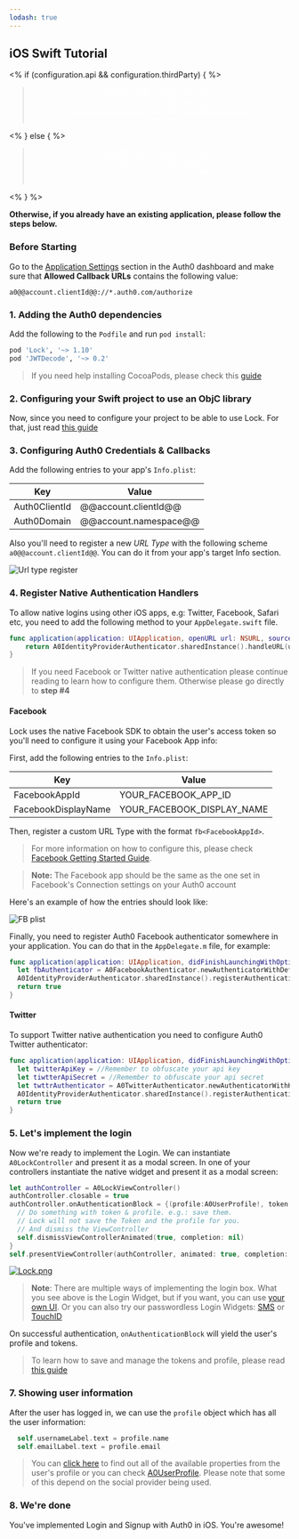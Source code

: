 ```yaml
---
lodash: true
---
```


## iOS Swift Tutorial

<% if (configuration.api && configuration.thirdParty) { %>

<div class="package" style="text-align: center;">
  <blockquote>
    <a href="@@base_url@@/native-mobile-samples/master/create-package?path=iOS/basic-sample-swift&type=replace&filePath=iOS/basic-sample-swift/SwiftSample/Info.plist@@account.clientParam@@" class="btn btn-lg btn-success btn-package" style="text-transform: uppercase; color: white">
      <span style="display: block">Download a Seed project</span>
      <% if (account.userName) { %>
      <span class="smaller" style="display:block; font-size: 11px">with your Auth0 API Keys already set and configured</span>
      <% } %>
    </a>
  </blockquote>
</div>
<% } else  { %>

<div class="package" style="text-align: center;">
  <blockquote>
    <a href="@@base_url@@/native-mobile-samples/master/create-package?path=iOS/basic-sample-swift&type=replace&filePath=iOS/basic-sample-swift/SwiftSample/Info.plist@@account.clientParam@@" class="btn btn-lg btn-success btn-package" style="text-transform: uppercase; color: white">
      <span style="display: block">Download a Seed project</span>
      <% if (account.userName) { %>
      <span class="smaller" style="display:block; font-size: 11px">with your Auth0 API Keys already set and configured</span>
      <% } %>
    </a>
  </blockquote>
</div>


<% } %>

**Otherwise, if you already have an existing application, please follow the steps below.**
### Before Starting

<div class="setup-callback">
<p>Go to the <a href="@@uiAppSettingsURL@@" target="_new">Application Settings</a> section in the Auth0 dashboard and make sure that <b>Allowed Callback URLs</b> contains the following value:</p>

<pre><code>a0@@account.clientId@@://*.auth0.com/authorize</pre></code>
</div>

### 1. Adding the Auth0 dependencies

Add the following to the `Podfile` and run `pod install`:

```ruby
pod 'Lock', '~> 1.10'
pod 'JWTDecode', '~> 0.2'
```

> If you need help installing CocoaPods, please check this [guide](http://guides.cocoapods.org/using/getting-started.html)

### 2. Configuring your Swift project to use an ObjC library

Now, since you need to configure your project to be able to use Lock. For that, just read [this guide](https://github.com/auth0/Lock.iOS-OSX/wiki/Lock-&-Swift)

### 3. Configuring Auth0 Credentials & Callbacks

Add the following entries to your app's `Info.plist`:

<table class="table">
  <thead>
    <tr>
      <th>Key</th>
      <th>Value</th>
    </tr>
  </thead>
  <tr>
    <td>Auth0ClientId</td>
    <td>@@account.clientId@@</td>
  </tr>
  <tr>
    <td>Auth0Domain</td>
    <td>@@account.namespace@@</td>
  </tr>
</table>


Also you'll need to register a new _URL Type_ with the following scheme
`a0@@account.clientId@@`. You can do it from your app's target Info section.

![Url type register](https://cloudup.com/cwoiCwp7ZfA+)

### 4. Register Native Authentication Handlers

To allow native logins using other iOS apps, e.g: Twitter, Facebook, Safari etc, you need to add the following method to your `AppDelegate.swift` file.

```swift
func application(application: UIApplication, openURL url: NSURL, sourceApplication: String, annotation: AnyObject?) -> Bool {
    return A0IdentityProviderAuthenticator.sharedInstance().handleURL(url, sourceApplication: sourceApplication)
}
```

> If you need Facebook or Twitter native authentication please continue reading to learn how to configure them. Otherwise please go directly to __step #4__

#### Facebook

Lock uses the native Facebook SDK to obtain the user's access token so you'll need to configure it using your Facebook App info:

First, add the following entries to the `Info.plist`:

<table class="table">
  <thead>
    <tr>
      <th>Key</th>
      <th>Value</th>
    </tr>
  </thead>
  <tr>
    <td>FacebookAppId</td>
    <td>YOUR_FACEBOOK_APP_ID</td>
  </tr>
  <tr>
    <td>FacebookDisplayName</td>
    <td>YOUR_FACEBOOK_DISPLAY_NAME</td>
  </tr>
</table>

Then, register a custom URL Type with the format `fb<FacebookAppId>`.

> For more information on how to configure this, please check [Facebook Getting Started Guide](https://developers.facebook.com/docs/ios/getting-started).

> **Note:** The Facebook app should be the same as the one set in Facebook's Connection settings on your Auth0 account

Here's an example of how the entries should look like:

![FB plist](https://cloudup.com/cYOWHbPp8K4+)

Finally, you need to register Auth0 Facebook authenticator somewhere in your application. You can do that in the `AppDelegate.m` file, for example:

```swift
func application(application: UIApplication, didFinishLaunchingWithOptions launchOptions: [NSObject: AnyObject]?) -> Bool {
  let fbAuthenticator = A0FacebookAuthenticator.newAuthenticatorWithDefaultPermissions()
  A0IdentityProviderAuthenticator.sharedInstance().registerAuthenticationProvider(fbAuthenticator)
  return true
}
```

#### Twitter

To support Twitter native authentication you need to configure Auth0 Twitter authenticator:

```swift
func application(application: UIApplication, didFinishLaunchingWithOptions launchOptions: [NSObject: AnyObject]?) -> Bool {
  let twitterApiKey = //Remember to obfuscate your api key
  let tiwtterApiSecret = //Remember to obfuscate your api secret
  let twttrAuthenticator = A0TwitterAuthenticator.newAuthenticatorWithKey(twitterApiKey, andSecret: twitterApiSecret)
  A0IdentityProviderAuthenticator.sharedInstance().registerAuthenticationProvider(twttrAuthenticator)
  return true
}
```

### 5. Let's implement the login
Now we're ready to implement the Login. We can instantiate `A0LockController` and present it as a modal screen. In one of your controllers instantiate the native widget and present it as a modal screen:

```swift
let authController = A0LockViewController()
authController.closable = true
authController.onAuthenticationBlock = {(profile:A0UserProfile!, token:A0Token!) -> () in
  // Do something with token & profile. e.g.: save them.
  // Lock will not save the Token and the profile for you.
  // And dismiss the ViewController
  self.dismissViewControllerAnimated(true, completion: nil)
}
self.presentViewController(authController, animated: true, completion: nil)
```

[![Lock.png](https://cdn.auth0.com/mobile-sdk-lock/Lock-Widget-Screenshot.png)](https://auth0.com)

> **Note**: There are multiple ways of implementing the login box. What you see above is the Login Widget, but if you want, you can use [your own UI](https://github.com/auth0/Lock.iOS-OSX/wiki/Getting-Started:-Use-your-own-UI). 
> Or you can also try our passwordless Login Widgets: [SMS](https://github.com/auth0/Lock.iOS-OSX#sms) or [TouchID](https://github.com/auth0/Lock.iOS-OSX#touchid)

On successful authentication, `onAuthenticationBlock` will yield the user's profile and tokens.

> To learn how to save and manage the tokens and profile, please read [this guide](https://github.com/auth0/Lock.iOS-OSX/wiki/How-to-save-and-refresh-JWT-token)

### 7. Showing user information

After the user has logged in, we can use the `profile` object which has all the user information:

```swift
  self.usernameLabel.text = profile.name
  self.emailLabel.text = profile.email
```

> You can [click here](@@base_url@@/user-profile) to find out all of the available properties from the user's profile or you can check [A0UserProfile](https://github.com/auth0/Lock.iOS-OSX/blob/master/Pod/Classes/Core/A0UserProfile.h). Please note that some of this depend on the social provider being used.

### 8. We're done

You've implemented Login and Signup with Auth0 in iOS. You're awesome!

